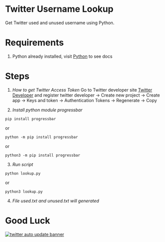 # Twitter Username Lookup

Get Twitter used and unused username using Python.

# Requirements
1. Python already installed, visit [Python](https://www.python.org "Python") to see docs

# Steps
1. *How to get Twitter Access Token*
Go to Twitter developer site [Twitter Developer](https://developer.twitter.com "Twitter Developer") and register twitter developer -> Create new project -> Create app -> Keys and token -> Authentication Tokens -> Regenerate -> Copy

2. *Install python module progressbar*
```terminal
pip install progressbar
```
 or
 ```terminal
python -m pip install progressbar
```
 or
 ```terminal
python3 -m pip install progressbar
```

3. *Run script*
 ```terminal
 python lookup.py
 ```
 or
 ```terminal
 python3 lookup.py
 ```

4. *File used.txt and unused.txt will generated*

# Good Luck

[![twitter auto update banner](https://github.com/dhohirpradana/twitter-banner/actions/workflows/main.yml/badge.svg)](https://github.com/dhohirpradana/twitter-banner/actions/workflows/main.yml)
